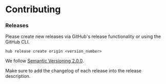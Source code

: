 # Contributing

### Releases

Please create new releases via GitHub's release functionality or using the
GitHub CLI.

```shell
hub release create origin <version_number>
```

We follow [Semantic Versioning 2.0.0](https://semver.org/spec/v2.0.0.html).

Make sure to add the changelog of each release into the release description.
